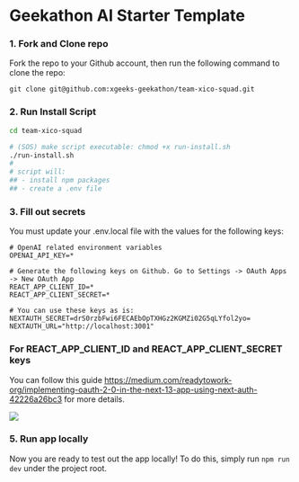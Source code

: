 # Geekathon AI Starter Template

### 1. Fork and Clone repo

Fork the repo to your Github account, then run the following command to clone the repo:

```
git clone git@github.com:xgeeks-geekathon/team-xico-squad.git
```

### 2. Run Install Script

```sh
cd team-xico-squad

# (SOS) make script executable: chmod +x run-install.sh
./run-install.sh
#
# script will:
## - install npm packages
## - create a .env file
```

### 3. Fill out secrets

You must update your .env.local file with the values for the following keys:

```
# OpenAI related environment variables
OPENAI_API_KEY=*

# Generate the following keys on Github. Go to Settings -> OAuth Apps -> New OAuth App
REACT_APP_CLIENT_ID=*
REACT_APP_CLIENT_SECRET=*

# You can use these keys as is:
NEXTAUTH_SECRET=drS0rzbFwi6FECAEbOpTXHGz2KGMZi02G5qLYfol2yo=
NEXTAUTH_URL="http://localhost:3001"
```

### For REACT_APP_CLIENT_ID and REACT_APP_CLIENT_SECRET keys

You can follow this guide https://medium.com/readytowork-org/implementing-oauth-2-0-in-the-next-13-app-using-next-auth-42226a26bc3 for more details.

<img src="https://miro.medium.com/v2/resize:fit:1400/format:webp/1*W6s94tfVmwq9Ko_Vhootqg.png">

### 5. Run app locally

Now you are ready to test out the app locally! To do this, simply run `npm run dev` under the project root.
